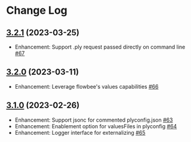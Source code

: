 # Change Log

## [3.2.1](https://github.com/ply-ct/vscode-ply/tree/3.2.1) (2023-03-25)
- Enhancement: Support .ply request passed directly on command line [\#67](https://github.com/ply-ct/ply/issues/67)

## [3.2.0](https://github.com/ply-ct/vscode-ply/tree/3.2.0) (2023-03-11)
- Enhancement: Leverage flowbee's values capabilities [\#66](https://github.com/ply-ct/ply/issues/66)

## [3.1.0](https://github.com/ply-ct/vscode-ply/tree/3.1.0) (2023-02-26)
- Enhancement: Support jsonc for commented plyconfig.json [\#63](https://github.com/ply-ct/ply/issues/63)
- Enhancement: Enablement option for valuesFiles in plyconfig [\#64](https://github.com/ply-ct/ply/issues/64)
- Enhancement: Logger interface for externalizing [\#65](https://github.com/ply-ct/ply/issues/65)
